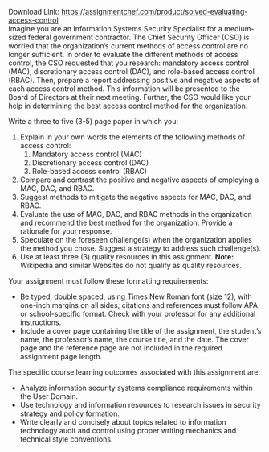 Download Link: https://assignmentchef.com/product/solved-evaluating-access-control
<br>
Imagine you are an Information Systems Security Specialist for a medium-sized federal government contractor. The Chief Security Officer (CSO) is worried that the organization’s current methods of access control are no longer sufficient. In order to evaluate the different methods of access control, the CSO requested that you research: mandatory access control (MAC), discretionary access control (DAC), and role-based access control (RBAC). Then, prepare a report addressing positive and negative aspects of each access control method. This information will be presented to the Board of Directors at their next meeting. Further, the CSO would like your help in determining the best access control method for the organization.

Write a three to five (3-5) page paper in which you:

<ol>

 <li>Explain in your own words the elements of the following methods of access control:

  <ol>

   <li>Mandatory access control (MAC)</li>

   <li>Discretionary access control (DAC)</li>

   <li>Role-based access control (RBAC)</li>

  </ol></li>

 <li>Compare and contrast the positive and negative aspects of employing a MAC, DAC, and RBAC.</li>

 <li>Suggest methods to mitigate the negative aspects for MAC, DAC, and RBAC.</li>

 <li>Evaluate the use of MAC, DAC, and RBAC methods in the organization and recommend the best method for the organization. Provide a rationale for your response.</li>

 <li>Speculate on the foreseen challenge(s) when the organization applies the method you chose.  Suggest a strategy to address such challenge(s).</li>

 <li>Use at least three (3) quality resources in this assignment. <strong>Note:</strong> Wikipedia and similar Websites do not qualify as quality resources.</li>

</ol>

Your assignment must follow these formatting requirements:

<ul>

 <li>Be typed, double spaced, using Times New Roman font (size 12), with one-inch margins on all sides; citations and references must follow APA or school-specific format. Check with your professor for any additional instructions.</li>

 <li>Include a cover page containing the title of the assignment, the student’s name, the professor’s name, the course title, and the date. The cover page and the reference page are not included in the required assignment page length.</li>

</ul>

The specific course learning outcomes associated with this assignment are:

<ul>

 <li>Analyze information security systems compliance requirements within the User Domain.</li>

 <li>Use technology and information resources to research issues in security strategy and policy formation.</li>

 <li>Write clearly and concisely about topics related to information technology audit and control using proper writing mechanics and technical style conventions.</li>

</ul>